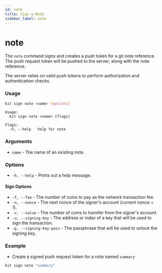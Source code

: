 ```yaml
---
id: note
title: Sign a Note
sidebar_label: note
---
```


# note

The `note` command signs and creates a push token for a git note reference. The push request token will be pushed to the server, along with the note reference. 

The server relies on valid push tokens to perform authorization and authentication checks.

### Usage

```bash
kit sign note <name> [options]
```

```text
Usage:
  kit sign note <name> [flags]

Flags:
  -h, --help   help for note
```

### Arguments

* `name` - The name of an existing note.

### Options

* `-h, --help` - Prints out a help message.

#### Sign Options

* `-f, --fee` - The number of coins to pay as the network transaction fee. 
* `-n, --nonce` - The next nonce of the signer's account \(current nonce +  1\). 
* `-v, --value` - The number of coins to transfer from the signer's account.
* `-u, --signing-key` - The address or index of a key that will be used to sign the transaction.
* `-p, --signing-key-pass` - The passphrase that will be used to unlock the signing key.

### Example

* Create a signed push request token for a note named `summary`

```bash
kit sign note "summary" 
```

